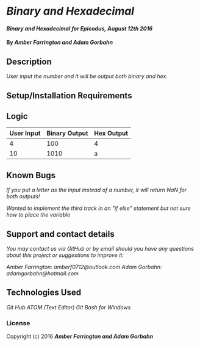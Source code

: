 # _Binary and Hexadecimal_

#### _Binary and Hexadecimal for Epicodus, August 12th 2016_

#### By _**Amber Farrington and Adam Gorbahn**_

## Description

_User input the number and it will be output both binary and hex._

## Setup/Installation Requirements

## Logic

User Input    | Binary Output | Hex Output
------------- | ------------- | -------------
4             | 100           | 4
10            | 1010          | a




## Known Bugs

_If you put a letter as the input instead of a number, it will return NaN for both outputs!_

_Wanted to implement the third track in an "if else" statement but not sure how to place the variable_

## Support and contact details

_You may contact us via GitHub or by email should you have any questions about this project or suggestions to improve it:_

_Amber Farrington: amberf0712@outlook.com_
_Adam Gorbahn: adamgorbahn@hotmail.com_

## Technologies Used

_Git Hub_
_ATOM (Text Editor)_
_Git Bash for Windows_

### License

Copyright (c) 2016 **_Amber Farrington and Adam Gorbahn_**
